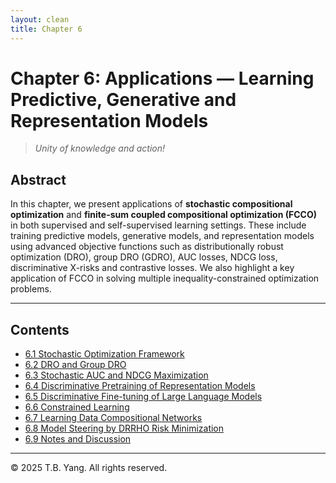 ```yaml
---
layout: clean
title: Chapter 6
---
```


# Chapter 6: Applications — Learning Predictive, Generative and Representation Models

> *Unity of knowledge and action!*

## Abstract

In this chapter, we present applications of **stochastic compositional optimization** and **finite-sum coupled compositional optimization (FCCO)** in both supervised and self-supervised learning settings. These include training predictive models, generative models, and representation models using advanced objective functions such as distributionally robust optimization (DRO), group DRO (GDRO), AUC losses, NDCG loss, discriminative X-risks and contrastive losses. We also highlight a key application of FCCO in solving multiple inequality-constrained optimization problems.

---

## Contents

- [6.1 Stochastic Optimization Framework](Ch6-1.md)
- [6.2 DRO and Group DRO](Ch6-2.md)
- [6.3 Stochastic AUC and NDCG Maximization](Ch6-3.md)
- [6.4 Discriminative Pretraining of Representation Models](Ch6-4.md)
- [6.5 Discriminative Fine-tuning of Large Language Models](Ch6-5.md)
- [6.6 Constrained Learning](Ch6-6.md)
- [6.7 Learning Data Compositional Networks](Ch6-7.md)
- [6.8 Model Steering by DRRHO Risk Minimization](Ch6-8.md)
- [6.9 Notes and Discussion](Ch6-9.md)

---

© 2025 T.B. Yang. All rights reserved.

